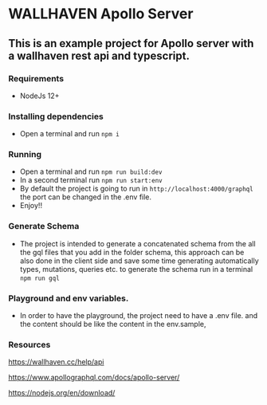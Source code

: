 # WALLHAVEN Apollo Server
## This is an example project for Apollo server with a wallhaven rest api and typescript.

### Requirements
- NodeJs 12+
### Installing dependencies
- Open a terminal and run ```npm i```
### Running
- Open a terminal and run ```npm run build:dev```
- In a second terminal run ```npm run start:env```
- By default the project is going to run in ```http://localhost:4000/graphql``` the port can be changed in the .env file.
- Enjoy!!


### Generate Schema
- The project is intended to generate a concatenated schema from the all the gql files that you add in the folder schema, this approach can be also done in the client side and save some time generating automatically types, mutations, queries etc. to generate the schema run in a terminal ```npm run gql```
### Playground and env variables.
- In order to have the playground, the project need to have a .env file. and the content should be like the content in the env.sample, 

### Resources

https://wallhaven.cc/help/api

https://www.apollographql.com/docs/apollo-server/

https://nodejs.org/en/download/
